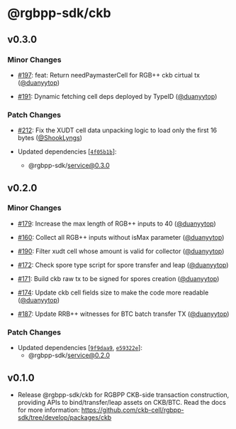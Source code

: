 # @rgbpp-sdk/ckb

## v0.3.0

### Minor Changes

- [#197](https://github.com/ckb-cell/rgbpp-sdk/pull/197): feat: Return needPaymasterCell for RGB++ ckb cirtual tx ([@duanyytop](https://github.com/duanyytop))

- [#191](https://github.com/ckb-cell/rgbpp-sdk/pull/191): Dynamic fetching cell deps deployed by TypeID ([@duanyytop](https://github.com/duanyytop))

### Patch Changes

- [#212](https://github.com/ckb-cell/rgbpp-sdk/pull/212): Fix the XUDT cell data unpacking logic to load only the first 16 bytes ([@ShookLyngs](https://github.com/ShookLyngs))

- Updated dependencies [[`4f05b1b`](https://github.com/ckb-cell/rgbpp-sdk/commit/4f05b1bba898b7acb58bdf20ae275164ad94523b)]:
  - @rgbpp-sdk/service@0.3.0

## v0.2.0

### Minor Changes

- [#179](https://github.com/ckb-cell/rgbpp-sdk/pull/179): Increase the max length of RGB++ inputs to 40 ([@duanyytop](https://github.com/duanyytop))

- [#160](https://github.com/ckb-cell/rgbpp-sdk/pull/160): Collect all RGB++ inputs without isMax parameter ([@duanyytop](https://github.com/duanyytop))

- [#190](https://github.com/ckb-cell/rgbpp-sdk/pull/190): Filter xudt cell whose amount is valid for collector ([@duanyytop](https://github.com/duanyytop))

- [#172](https://github.com/ckb-cell/rgbpp-sdk/pull/172): Check spore type script for spore transfer and leap ([@duanyytop](https://github.com/duanyytop))

- [#171](https://github.com/ckb-cell/rgbpp-sdk/pull/171): Build ckb raw tx to be signed for spores creation ([@duanyytop](https://github.com/duanyytop))

- [#174](https://github.com/ckb-cell/rgbpp-sdk/pull/174): Update ckb cell fields size to make the code more readable ([@duanyytop](https://github.com/duanyytop))

- [#187](https://github.com/ckb-cell/rgbpp-sdk/pull/187): Update RRB++ witnesses for BTC batch transfer TX ([@duanyytop](https://github.com/duanyytop))

### Patch Changes

- Updated dependencies [[`9f9daa9`](https://github.com/ckb-cell/rgbpp-sdk/commit/9f9daa91486ca0cc1015713bd2648aa606da8717), [`e59322e`](https://github.com/ckb-cell/rgbpp-sdk/commit/e59322e7c6b9aff682bc1c8517337e3611dc122d)]:
  - @rgbpp-sdk/service@0.2.0

## v0.1.0

- Release @rgbpp-sdk/ckb for RGBPP CKB-side transaction construction, providing APIs to bind/transfer/leap assets on CKB/BTC. Read the docs for more information: https://github.com/ckb-cell/rgbpp-sdk/tree/develop/packages/ckb
